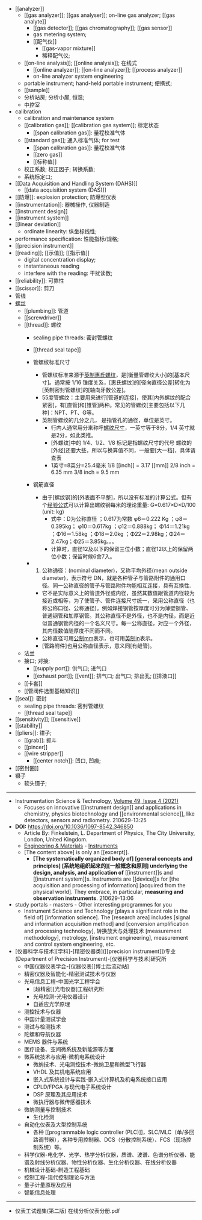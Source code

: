 - [[analyzer]]
    - [[gas analyzer]]; [[gas analyser]]; on-line gas analyzer; [[gas analyte]]
        - [[gas detector]]; [[gas chromatography]]; [[gas sensor]]
        - gas metering system; 
        - [[配气仪]]
            - [[gas-vapor mixture]]
            - 稀释配气仪; 
    - [[on-line analysis]]; [[online analysis]]; 在线式
        - [[online analyzer]]; [[on-line analyzer]]; [[process analyzer]]
        - on-line analyzer system engineering
    - portable instrument; hand-held portable instrument; 便携式;  
    - [[sample]]
    - 分析站房; 分析小屋, 恒温;
    - 中控室
- calibration
    - calibration and maintenance system
    - [[calibration gas]]; [[calibration gas system]]; 标定状态
        - [[span calibration gas]]: 量程校准气体
    - [[standard gas]]; 通入标准气体; for test
        - [[span calibration gas]]: 量程校准气体
        - [[zero gas]]
        - [[标称值]]
    - 校正系数; 校正因子; 转换系数;
    - 系统标定口;
- [[Data Acquisition and Handling System (DAHS)]]
    - [[data acquisition system (DAS)]]
- [[防爆]]: explosion protection; 防爆型仪表
- [[instrumentation]]: 器械操作, 仪器制造 
- [[instrument design]]
- [[instrument system]]
- [[linear deviation]]
    - ordinate linearity: 纵坐标线性;
- performance specification: 性能指标/规格;
- [[precision instrument]]
- [[reading]]; [[示值]]; [[指示值]]
    - digital concentration display; 
    - instantaneous reading
    - interfere with the reading: 干扰读数; 
- [[reliability]]: 可靠性
- [[scissor]]: 剪刀
- 管线
- [螺丝]([[screw]])
    - [[plumbing]]: 管道
    - [[screwdriver]]
    - [[thread]]: 螺纹
        - sealing pipe threads: 密封管螺纹
        - [[thread seal tape]]
        - 管螺纹标准尺寸
            - 管螺纹标准来源于[英制惠氏螺纹](((HOT6rPflk)))，是[衡量管螺纹大小]的[基本尺寸]。通常按 1/16 锥度关系，[惠氏螺纹]的[径向直径公差]转化为[英制密封管螺纹]的[轴向牙数公差]。
            - 55度管螺纹：主要用来进行[管道的连接]，使其[内外螺纹的配合紧密]，有[直管]和[锥管]两种。常见的管螺纹[主要包括以下几种]：NPT、PT、G等。
            - 英制管螺纹的几分之几， 是指管孔的通径，单位是英寸。
                - 行内人通常用分来称呼[螺纹尺寸](https://zhidao.baidu.com/question/67581402.html)，一英寸等于8分，1/4 英寸就是2分，如此类推。
                - [外螺纹]中的 1/4、1/2、1/8 标记是指螺纹尺寸的代号
螺纹的[外经]还要大些，所以与换算值不同，一般要[大一档]，具体请查表
                - 1英寸=8英分=25.4毫米
1/8 [[inch]] = 3.17 [[mm]]
2/8 inch = 6.35 mm
3/8 inch = 9.5 mm

        - 钢筋直径
            - 由于[螺纹钢]的[外表面不平整]，所以没有标准的计算公式。但有个[经验公式](https://zhidao.baidu.com/question/815116478331216212.html)可以计算出螺纹钢每米的理论重量: G=0.617×D×D/100 (unit: kg)
                - 式中：D为公称直径 ；0.617为常数 φ6＝0.222 Kg ；φ8＝0.395kg； φ10＝0.617kg ；φ12＝0.888kg； Φ14＝1.21kg ；Φ16＝1.58kg ；Φ18＝2.0kg ；Φ22＝2.98kg；Φ24＝2.47kg；Φ25＝3.85kg。。。
                - 计算时，直径12及以下的保留三位小数；直径12以上的保留两位小数；保留时候6舍7入。
        - 1. 公称通径：(nominal diameter)，又称平均外径(mean outside diameter)，表示符号 DN，就是各种管子与管路附件的通用口径。同一公称直径的管子与管路附件均能相互连接，具有互换性. 
            - 它不是实际意义上的管道外径或内径，虽然其数值跟管道内径较为接近或相等，为了使管子、管件连接尺寸统一，采用公称直径（也称公称口径、公称通径)。例如焊接钢管按厚度可分为薄壁钢管、普通钢管和加厚钢管。其公称直径不是外径，也不是内径，而是近似普通钢管内径的一个名义尺寸。每一公称直径，对应一个外径，其内径数值随厚度不同而不同。
            - 公称直径可用[公制mm](((_kQxIWKst)))表示，也可用[英制in](((HOT6rPflk)))表示。
            - [管路附件]也用公称直径表示，意义同[有缝管]。
    - 法兰
    - 接口; 对接;
        - [[supply port]]: 供气口; 进气口
        - [[exhaust port]]; [[vent]]; 排气口; 出气口; 排出孔; [[排液口]]
    - [[卡套]]
    - [[管阀件选型基础知识]]
- [[seal]]: 密封
    - sealing pipe threads: 密封管螺纹
    - [[thread seal tape]]
- [[sensitivity]]; [[sensitive]]
- [[stability]]
- [[pliers]]: 钳子;
    - [[grab]]: 抓斗 
    - [[pincer]]
    - [[wire stripper]]
        - [[center notch]]: 凹口, 凹痕;
- [[密封圈]]
- 镊子
    - 软头镊子;
- ---
- Instrumentation Science & Technology, [Volume 49, Issue 4 (2021)](https://www.tandfonline.com/toc/list20/current)
    - Focuses on innovative [[instrument design]] and applications in chemistry, physics biotechnology and [[environmental science]], like detectors, sensors and radiometry.
210629-13:25
- **DOI:** https://doi.org/10.1036/1097-8542.346850
    - Article By: Finkelstein, L. Department of Physics, The City University, London, United Kingdom.
    - [Engineering & Materials](https://www.accessscience.com/topics/engineering-materials) - [Instruments](https://www.accessscience.com/topics/engineering-materials/instruments)
    - [The content above] is only an [[excerpt]].
        - **[The systematically organized body of] [general concepts and principles] [系统地组织起来的][一般概念和原则] underlying the design, analysis, and application of** [[instrument]]s and [[instrument system]]s. Instruments are [[device]]s for [the acquisition and processing of information] [acquired from the physical world]. They embrace, in particular, **measuring and observation instruments**.
210629-13:06
- study portals - masters - Other interesting programmes for you
    - Instrument Science and Technology [plays a significant role in the field of] [information science]. The [research area] includes [signal and information acquisition method] and [conversion amplification and processing technology], 转换放大与处理技术 [measurement methodology], metrology, [instrument engineering], measurement and control system engineering, etc.
- [仪器科学与技术][学科]-[精密仪器类]([[precision instrument]])专业 (Department of Precision Instrument)-[仪器科学与技术]研究所
    - 中国仪器仪表学会-[仪器仪表][博士后流动站]
    - 精密仪器及智能化-精密测试技术与仪器
    - 光电信息工程-中国光学工程学会
        - [超精密][光电仪器]工程研究所
        - 光电检测-光电仪器设计
        - 自适应光学原理
    - 测控技术与仪器
    - 中国计量测试学会
    - 测试与检测技术
    - 陀螺和导航仪器
    - MEMS 器件与系统
    - 医疗设备、空间微系统及新能源等方面
    - 微系统技术与应用-微机电系统设计
        - 微纳技术、光电测控技术-微纳卫星和微型飞行器
        - VHDL 及其机电系统应用
        - 嵌入式系统设计与实践-嵌入式计算机及机电系统接口应用
        - CPLD/FPGA 与现代电子系统设计
        - DSP 原理及其应用技术
        - 微执行器与微传感器技术
    - 微纳测量与控制技术
        - 生化检测
    - 自动化仪表及大型控制系统
        - 各种 [[programmable logic controller (PLC)]]，SLC/MLC（单/多回路调节器），各种专用控制器、DCS（分散控制系统）、FCS（现场控制系统）等。
    - 科学仪器-电化学、光学、热学分析仪器，质谱、波谱、色谱分析仪器、能谱及射线分析仪器、物性分析仪器、生化分析仪器、在线分析仪器
    - 机械设计基础-制造工程基础
    - 控制工程-现代控制理论与方法
    - 量子计量原理及应用
    - 智能信息处理
- ---
- 仪表工试题集(第二版) 在线分析仪表分册.pdf
